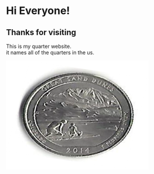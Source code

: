 # Hi Everyone!
## Thanks for visiting
This is my quarter website.  
it names all of the quarters in the us.

![](/colorado_new.png)
